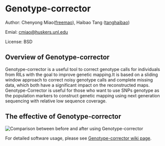 # Genotype-corrector

Author: Chenyong Miao([freemao](http://github.com/freemao)), Haibao Tang ([tanghaibao](http://github.com/tanghaibao))

Emial: <cmiao@huskers.unl.edu>

License: BSD

## Overview of Genotype-corrector
Genotype-corrector is a useful tool to correct genotype calls for individuals
from RILs with the goal to improve genetic mapping.It is based on a sliding
window approach to correct noisy genotype calls and complete missing data,
which both have a significant impact on the reconstructed maps. Genotype-Corrector
is useful for those who want to use SNPs genotype as the population markers
to construct genetic mapping using next generation sequencing with relative
low sequence coverage.

## The effective of Genotype-corrector
![Comparison between before and after using Genotype-corrector](https://github.com/freemao/pics/blob/master/comparison.jpg)


For detailed software usage, please see [Genotype-corrector wiki page](https://github.com/freemao/Genotype-corrector/wiki/Genotype-Corrector).
